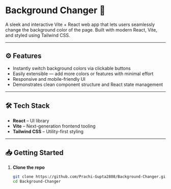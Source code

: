 # Background Changer 🎨

A sleek and interactive Vite + React web app that lets users seamlessly change the background color of the page. Built with modern React, Vite, and styled using Tailwind CSS.

---

## ⚙️ Features

- Instantly switch background colors via clickable buttons  
- Easily extensible — add more colors or features with minimal effort  
- Responsive and mobile-friendly UI  
- Demonstrates clean component structure and React state management

---

## 🛠️ Tech Stack

- **React** – UI library  
- **Vite** – Next-generation frontend tooling  
- **Tailwind CSS** – Utility-first styling

---

## 📥 Getting Started

1. **Clone the repo**  
   ```bash
   git clone https://github.com/Prachi-Gupta2808/Background-Changer.git
   cd Background-Changer
